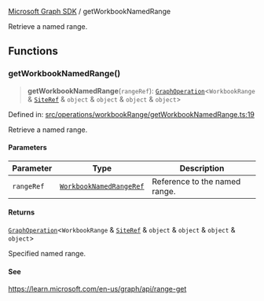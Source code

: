 [Microsoft Graph SDK](README.md) / getWorkbookNamedRange

Retrieve a named range.

## Functions

### getWorkbookNamedRange()

> **getWorkbookNamedRange**(`rangeRef`): [`GraphOperation`](GraphOperation.md#graphoperation)\<`WorkbookRange` & [`SiteRef`](SiteRef.md#siteref) & `object` & `object` & `object` & `object`\>

Defined in: [src/operations/workbookRange/getWorkbookNamedRange.ts:19](https://github.com/Future-Secure-AI/microsoft-graph/blob/main/src/operations/workbookRange/getWorkbookNamedRange.ts#L19)

Retrieve a named range.

#### Parameters

| Parameter | Type | Description |
| ------ | ------ | ------ |
| `rangeRef` | [`WorkbookNamedRangeRef`](WorkbookNamedRangeRef.md#workbooknamedrangeref) | Reference to the named range. |

#### Returns

[`GraphOperation`](GraphOperation.md#graphoperation)\<`WorkbookRange` & [`SiteRef`](SiteRef.md#siteref) & `object` & `object` & `object` & `object`\>

Specified named range.

#### See

https://learn.microsoft.com/en-us/graph/api/range-get
